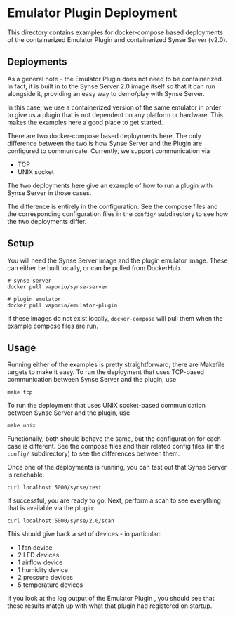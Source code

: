 # Emulator Plugin Deployment
This directory contains examples for docker-compose based deployments of the
containerized Emulator Plugin and containerized Synse Server (v2.0).

## Deployments
As a general note - the Emulator Plugin does not need to be containerized. In
fact, it is built in to the Synse Server 2.0 image itself so that it can run
alongside it, providing an easy way to demo/play with Synse Server.

In this case, we use a containerized version of the same emulator in order to
give us a plugin that is not dependent on any platform or hardware. This makes 
the examples here a good place to get started.

There are two docker-compose based deployments here. The only difference between
the two is how Synse Server and the Plugin are configured to communicate. Currently,
we support communication via
- TCP
- UNIX socket

The two deployments here give an example of how to run a plugin with Synse Server
in those cases.

The difference is entirely in the configuration. See the compose files and
the corresponding configuration files in the `config/` subdirectory to see how
the two deployments differ.


## Setup

You will need the Synse Server image and the plugin emulator image. These can
either be built locally, or can be pulled from DockerHub.
```shell
# synse server
docker pull vaporio/synse-server

# plugin emulator
docker pull vaporio/emulator-plugin
```

If these images do not exist locally, `docker-compose` will pull them when the
example compose files are run.

## Usage
Running either of the examples is pretty straightforward; there are Makefile
targets to make it easy. To run the deployment that uses TCP-based communication
between Synse Server and the plugin, use
```
make tcp
```

To run the deployment that uses UNIX socket-based communication between 
Synse Server and the plugin, use
```
make unix
```

Functionally, both should behave the same, but the configuration for each 
case is different. See the compose files and their related config files 
(in the `config/` subdirectory) to see the differences between them.

Once one of the deployments is running, you can test out that Synse Server
is reachable.
```
curl localhost:5000/synse/test
```

If successful, you are ready to go. Next, perform a scan to see everything
that is available via the plugin:
```
curl localhost:5000/synse/2.0/scan
```

This should give back a set of devices - in particular:
- 1 fan device
- 2 LED devices
- 1 airflow device
- 1 humidity device
- 2 pressure devices
- 5 temperature devices

If you look at the log output of the Emulator Plugin , you should see that
these results match up with what that plugin had registered on startup. 